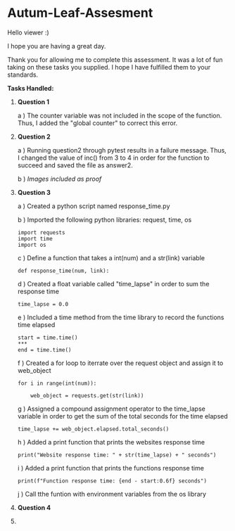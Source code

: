 # Autum-Leaf-Assesment

Hello viewer :)

I hope you are having a great day.

Thank you for allowing me to complete this assessment.
It was a lot of fun taking on these tasks you supplied.
I hope I have fulfilled them to your standards. 

**Tasks Handled:**
1)  **Question 1**

    a )  The counter variable was not included in the scope of the function.
      Thus, I added the "global counter" to correct this error.

2)  **Question 2**

    a )  Running question2 through pytest results in a failure message.
        Thus, I changed the value of inc() from 3 to 4 in order for the function to succeed and saved the file as answer2.
        
    b )  *Images included as proof*

3)  **Question 3**

    a )  Created a python script named response_time.py
    
    b )  Imported the following python libraries: request, time, os
        
        import requests
        import time
        import os
        
    c )  Define a function that takes a int(num) and a str(link) variable
    
        def response_time(num, link):
    
    d )  Created a float variable called "time_lapse" in order to sum the response time
    
        time_lapse = 0.0
    
    e )  Included a time method from the time library to record the functions time elapsed
        
        start = time.time()
        ***
        end = time.time()
    
    f )  Created a for loop to iterrate over the request object and assign it to web_object
        
        for i in range(int(num)):

            web_object = requests.get(str(link))
    
    g )  Assigned a compound assignment operator to the time_lapse variable in order to get the sum of the total seconds for the time elapsed
    
        time_lapse += web_object.elapsed.total_seconds()
        
     h ) Added a print function that prints the websites response time
        
        print("Website response time: " + str(time_lapse) + " seconds")
        
     i ) Added a print function that prints the functions response time
        
        print(f"Function response time: {end - start:0.6f} seconds")
        
     j ) Call tthe funtion with environment variables from the os library
        
        
        

4)  **Question 4**


5)  
